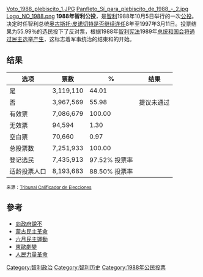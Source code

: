 [Voto_1988_plebiscito_1.JPG](https://zh.wikipedia.org/wiki/File:Voto_1988_plebiscito_1.JPG "fig:Voto_1988_plebiscito_1.JPG")
[Panfleto_Sí_para_plebiscito_de_1988_-_2.jpg](https://zh.wikipedia.org/wiki/File:Panfleto_Sí_para_plebiscito_de_1988_-_2.jpg "fig:Panfleto_Sí_para_plebiscito_de_1988_-_2.jpg")
[Logo_NO_1988.png](https://zh.wikipedia.org/wiki/File:Logo_NO_1988.png "fig:Logo_NO_1988.png")
**1988年智利公投**，是[智利](../Page/智利.md "wikilink")1988年10月5日举行的一次[公投](../Page/公投.md "wikilink")。决定时任智利总统[奥古斯托·皮诺切特是否继续连任](../Page/皮诺切特.md "wikilink")8年至1997年3月11日。投票结果为55.99％的选民投下了反对票，根据1988年[智利宪法](../Page/智利宪法.md "wikilink")1989年[总统和国会将通过民主选举产生](../Page/智利总统.md "wikilink")，这标志着军事统治的结束和的开始。

## 结果

| 选项     | 票数        | %          | 结果    |
| ------ | --------- | ---------- | ----- |
| 是      | 3,119,110 | 44.01      |       |
| 否      | 3,967,569 | 55.98      | 提议未通过 |
| 有效票    | 7,086,679 | 100.00     |       |
| 无效票    | 94,594    | 1.30       |       |
| 空白票    | 70,660    | 0.97       |       |
| 总投票数   | 7,251,933 | 100.00     |       |
| 登记选民   | 7,435,913 | 97.52% 投票率 |       |
| 适龄投票人口 | 8,193,683 | 88.50% 投票率 |       |

<small>来源：[Tribunal Calificador de
Elecciones](http://www.tricel.cl/)</small>

## 參考

  - [向政府說不](../Page/向政府說不.md "wikilink")
  - [蒙古民主革命](../Page/1990年蒙古民主革命.md "wikilink")
  - [六月民主運動](../Page/六月民主運動.md "wikilink")
  - [東歐劇變](../Page/東歐劇變.md "wikilink")
  - [人民力量革命](../Page/人民力量革命_\(1986年\).md "wikilink")

[Category:智利政治](https://zh.wikipedia.org/wiki/Category:智利政治 "wikilink")
[Category:智利历史](https://zh.wikipedia.org/wiki/Category:智利历史 "wikilink")
[Category:1988年公民投票](https://zh.wikipedia.org/wiki/Category:1988年公民投票 "wikilink")